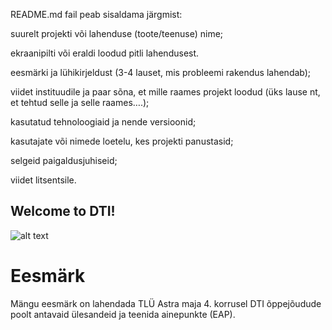 README.md fail peab sisaldama järgmist:

suurelt projekti või lahenduse (toote/teenuse) nime;

ekraanipilti või eraldi loodud pitli lahendusest.

eesmärki ja lühikirjeldust (3-4 lauset, mis probleemi rakendus lahendab);

viidet instituudile ja paar sõna, et mille raames projekt loodud (üks
lause nt, et tehtud selle ja selle raames….);

kasutatud tehnoloogiaid ja nende versioonid;

kasutajate või nimede loetelu, kes projekti panustasid;

selgeid paigaldusjuhiseid;

viidet litsentsile.

## Welcome to DTI!

![alt text](http://imgur.com/a/I12lH)

# Eesmärk
Mängu eesmärk on lahendada TLÜ Astra maja 4. korrusel DTI õppejõudude poolt antavaid ülesandeid ja teenida ainepunkte (EAP). 